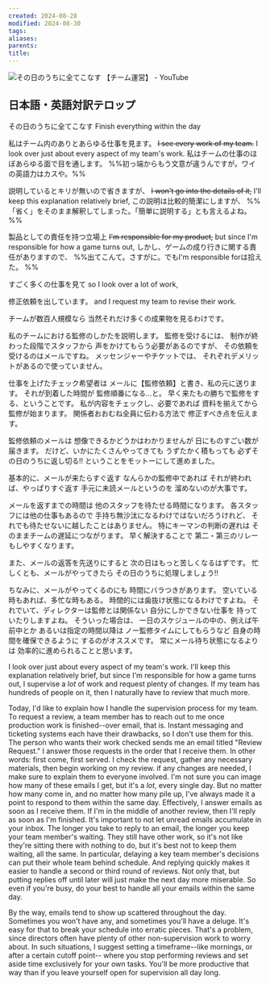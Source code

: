 ```yaml
---
created: 2024-08-28
modified: 2024-08-30
tags: 
aliases: 
parents: 
title: 
---
```

![その日のうちに全てこなす 【チーム運営】 - YouTube](https://www.youtube.com/watch?v=WBA5aS7pHUE)

## 日本語・英語対訳テロップ
その日のうちに全てこなす
Finish everything within the day

私はチーム内のありとあらゆる仕事を見ます。
~~I see every work of my team.~~
I look over just about every aspect of my team's work.
私はチームの仕事のほぼあらゆる面で目を通します。
%%初っ端からもう文意が違うんですが。ワイの英語力はカスや。%%

説明しているとキリが無いので省きますが、
~~I won't go into the details of it,~~
I'll keep this explanation relatively brief,
この説明は比較的簡潔にしますが、
%%「省く」をそのまま解釈してしまった。「簡単に説明する」とも言えるよね。%%

製品としての責任を持つ立場上
~~I'm responsible for my product,~~
but since I'm responsible for how a game turns out,
しかし、ゲームの成り行きに関する責任がありますので、
%%出てこんて。さすがに。でもI'm responsible forは拾えた。 %%

すごく多くの仕事を見て
so I look over a lot of work,

修正依頼を出しています。
and I request my team to revise their work.

チームが数百人規模なら
当然それだけ多くの成果物を見るわけです。

私のチームにおける監修のしかたを説明します。
監修を受けるには、
制作が終わった段階でスタッフから
声をかけてもらう必要があるのですが、
その依頼を受けるのはメールですね。
メッセンジャーやチケットでは、
それぞれデメリットがあるので使っていません。

仕事を上げたチェック希望者は
メールに【監修依頼】と書き、私の元に送ります。
それが到着した時間が
監修順番になる…と。
早く来たもの勝ちで監修をする、ということです。
私が内容をチェックし、必要であれば
資料を揃えてから監修が始まります。
関係者おおむね全員に伝わる方法で
修正すべき点を伝えます。

監修依頼のメールは
想像できるかどうかはわかりませんが
日にものすごい数が届きます。
だけど、いかにたくさんやってきても
うずたかく積もっても
必ずその日のうちに返し切る!!
ということをモットーにして進めました。

基本的に、メールが来たらすぐ返す
なんらかの監修中であれば
それが終われば、やっぱりすぐ返す
手元に未読メールというのを
溜めないのが大事です。

メールを返すまでの時間は
他のスタッフを待たせる時間になります。
各スタッフには他の仕事もあるので
手持ち無沙汰になるわけではないだろうけれど、
それでも待たせないに越したことはありません。
特にキーマンの判断の遅れは
そのままチームの遅延につながります。
早く解決することで
第二・第三のリレーもしやすくなります。

また、メールの返答を先送りにすると
次の日はもっと苦しくなるはずです。
忙しくとも、メールがやってきたら
その日のうちに処理しましょう!!

ちなみに、メールがやってくるのにも
時間にバラつきがあります。
空いている時もあれば、多忙な時もある。
時間的には歯抜け状態になるわけですよね。
それでいて、ディレクターは監修とは関係ない
自分にしかできない仕事を
持っていたりしますよね。
そういった場合は、
一日のスケジュールの中の、例えば午前中とか
あるいは指定の時間以降は
ノー監修タイムにしてもらうなど
自身の時間を確保できるように
するのがオススメです。
常にメール待ち状態になるよりは
効率的に進められることと思います。


I look over just about every aspect of my team's work.
I'll keep this explanation relatively brief,
but since I'm responsible for how a game turns out,
I supervise a *lot* of work and request plenty of changes.
If my team has hundreds of people on it, then I naturally have to review that much more.

Today, I'd like to explain how I handle the supervision process for my team.
To request a review, a team member has to reach out to me once production work is finished--over email, that is.
Instant messaging and ticketing systems each have their drawbacks, so I don't use them for this.
The person who wants their work checked sends me an email titled "Review Request."
I answer those requests in the order that I receive them.
In other words: first come, first served.
I check the request, gather any necessary materials, then begin working on my review.
if any changes are needed, I make sure to explain them to everyone involved.
I'm not sure you can image how many of these emails I get, but it's a *lot*, every single day.
But no matter how many come in, and no matter how many pile up,
I've always made it a point to respond to them within the same day.
Effectively, I answer emails as soon as I receive them.
If I'm in the middle of another review, then I'll reply as soon as I'm finished.
It's important to not let unread emails accumulate in your inbox.
The longer you take to reply to an email, the longer you keep your team member's waiting.
They still have other work, so it's not like they're sitting there with nothing to do,
but it's best not to keep them waiting, all the same.
In particular, delaying a key team member's decisions can put their whole team behind schedule.
And replying quickly makes it easier to handle a second or third round of reviews.
Not only that, but putting replies off until later will just make the next day more miserable.
So even if you're busy, do your best to handle all your emails within the same day.

By the way, emails tend to show up scattered throughout the day.
Sometimes you won't have any, and sometimes you'll have a deluge.
It's easy for that to break your schedule into erratic pieces.
That's a problem, since directors often have plenty of other non-supervision work to worry about.
In such situations, I suggest setting a timeframe--like mornings, or after a certain cutoff point--
where you stop performing reviews and set aside time exclusively for your own tasks.
You'll be more productive that way than if you leave yourself open for supervision all day long.

